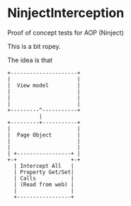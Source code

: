 # NinjectInterception
Proof of concept tests for AOP (Ninject)


This is a bit ropey.  

The idea is that 
```
+---------------------+
|                     |
|  View model         |
|                     |
|                     |
|                     |
+---------^-----------+
          |            
+---------+-----------+
|                     |
|  Page Object        |
|                     |
|                     |
| +-----------------+ |
+-+                 +-+
  | Intercept All   |  
  | Property Get/Set|  
  | Calls           |  
  | (Read from web) |  
  |                 |  
  +-----------------+  
```
